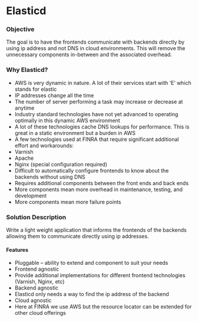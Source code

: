 # Elasticd 

### Objective
The goal is to have the frontends communicate with backends directly by using ip address and not DNS in cloud environments.  This will remove the unnecessary components in-between and the associated overhead.  

### Why Elasticd?
*	AWS is very dynamic in nature.  A lot of their services start with ‘E’ which stands for elastic
  *	IP addresses change all the time
  *	The number of server performing a task may increase or decrease at anytime
*	Industry standard technologies have not yet advanced to operating optimally in this dynamic AWS environment
*	A lot of these technologies cache DNS lookups for performance.  This is great in a static environment but a burden in AWS
*	A few technologies used at FINRA that require significant additional effort and workarounds:
  *	Varnish
  *	Apache
  *	Nginx (special configuration required)
*	Difficult to automatically configure frontends to know about the backends without using DNS
*	Requires additional components between the front ends and back ends
  *	More components mean more overhead in maintenance, testing, and development
  *	More components mean more failure points 

### Solution Description
Write a light weight application that informs the frontends of the backends allowing them to communicate directly using ip addresses.  
#### Features
*	Pluggable – ability to extend and component to suit your needs
*	Frontend agnostic 
  *	Provide additional implementations for different frontend technologies (Varnish, Nginx, etc)
*	Backend agnostic
  *	Elasticd only needs a way to find the ip address of the backend
*	Cloud agnostic
  *	Here at FINRA we use AWS but the resource locator can be extended for other cloud offerings

